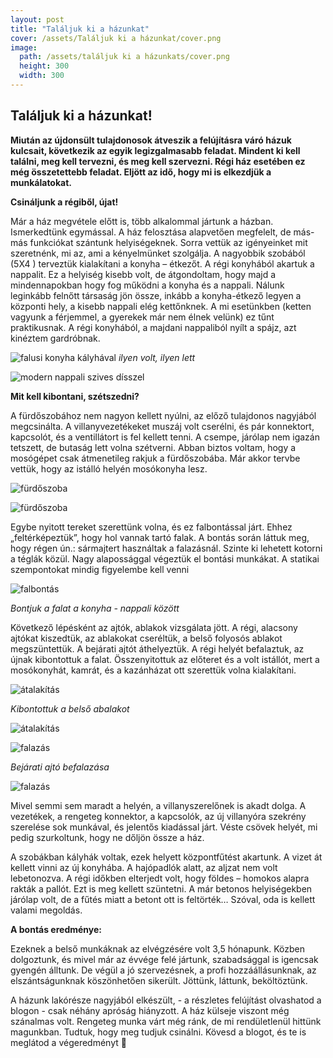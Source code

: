 ```yaml
---
layout: post
title: "Találjuk ki a házunkat"
cover: /assets/Találjuk ki a házunkat/cover.png
image:
  path: /assets/találjuk ki a házunkats/cover.png
  height: 300
  width: 300
---
```


## Találjuk ki a házunkat!

**Miután az újdonsült tulajdonosok átveszik a felújításra váró házuk kulcsait, következik az egyik legizgalmasabb feladat. Mindent ki kell találni, meg kell tervezni, és meg kell szervezni. Régi ház esetében ez még összetettebb feladat. Eljött az idő, hogy mi is elkezdjük a munkálatokat.**

**Csináljunk a régiből, újat!**

Már a ház megvétele előtt is, több alkalommal jártunk a házban. Ismerkedtünk egymással. A ház felosztása alapvetően megfelelt, de más-más funkciókat szántunk helyiségeknek. 
Sorra vettük az igényeinket mit szeretnénk, mi az, ami a kényelmünket szolgálja. A nagyobbik szobából (5X4 ) terveztük kialakítani a konyha – étkezőt. A régi konyhából akartuk a nappalit. Ez a helyiség kisebb volt, de átgondoltam, hogy majd a mindennapokban hogy fog működni a konyha és a nappali. Nálunk leginkább felnőtt társaság jön össze, inkább a konyha-étkező legyen a központi hely, a kisebb nappali elég kettőnknek. A mi esetünkben (ketten vagyunk a férjemmel, a gyerekek már nem élnek velünk) ez tűnt praktikusnak. A régi konyhából, a majdani nappaliból nyílt a spájz, azt kinéztem gardróbnak.

![falusi konyha kályhával](/assets/talaljuk_ki/1jav.jpg)
_ilyen volt, ilyen lett_

![modern nappali szives dísszel](/assets/talaljuk_ki/2jav.jpg)


  




**Mit kell kibontani, szétszedni?**

A fürdőszobához nem nagyon kellett nyúlni, az előző tulajdonos nagyjából megcsinálta. A villanyvezetékeket muszáj volt cserélni, és pár konnektort, kapcsolót, és a ventillátort is fel kellett tenni.  A csempe, járólap nem igazán tetszett, de butaság lett volna szétverni. Abban biztos voltam, hogy a mosógépet csak átmenetileg rakjuk a fürdőszobába. Már akkor tervbe vettük, hogy az istálló helyén mosókonyha lesz.

![fürdőszoba](/assets/talaljuk_ki/3jav.jpg)

 ![fürdőszoba](/assets/talaljuk_ki/4jav.jpg) 


Egybe nyitott tereket szerettünk volna, és ez falbontással járt. Ehhez „feltérképeztük”, hogy hol vannak tartó falak. A bontás során láttuk meg, hogy régen ún.: sármajtert használtak a falazásnál. Szinte ki lehetett kotorni a téglák közül. Nagy alapossággal végeztük el bontási munkákat.
A statikai szempontokat mindig figyelembe kell venni

![falbontás](/assets/talaljuk_ki/5jav.jpg)

_Bontjuk a falat a konyha - nappali között_

 



Következő lépésként az ajtók, ablakok vizsgálata jött. 
A régi, alacsony ajtókat kiszedtük, az ablakokat cseréltük, a belső folyosós ablakot megszüntettük. A bejárati ajtót áthelyeztük. A régi helyét befalaztuk, az újnak kibontottuk a falat. Összenyitottuk az előteret és a volt istállót, mert a mosókonyhát, kamrát, és a kazánházat ott szerettük volna kialakítani.

![átalakítás](/assets/talaljuk_ki/7jav.jpg)

_Kibontottuk a belső abalakot_

![átalakítás](/assets/talaljuk_ki/6jav.jpg)

![falazás](/assets/talaljuk_ki/8jav.jpg)

_Bejárati ajtó befalazása_

![falazás](/assets/talaljuk_ki/10jav.jpg)

 
  
  


  

Mivel semmi sem maradt a helyén, a villanyszerelőnek is akadt dolga. A vezetékek, a rengeteg konnektor, a kapcsolók, az új villanyóra szekrény szerelése sok munkával, és jelentős kiadással járt. Véste csövek helyét, mi pedig szurkoltunk, hogy ne dőljön össze a ház. 
  

A szobákban kályhák voltak, ezek helyett központfűtést akartunk. A vizet át kellett vinni az új konyhába. A hajópadlók alatt, az aljzat nem volt lebetonozva. A régi időkben elterjedt volt, hogy földes – homokos alapra rakták a pallót. Ezt is meg kellett szüntetni. A már betonos helyiségekben járólap volt, de a fűtés miatt a betont ott is feltörték… Szóval, oda is kellett valami megoldás.
  


 **A bontás eredménye:** 
 


Ezeknek a belső munkáknak az elvégzésére volt 3,5 hónapunk. Közben dolgoztunk, és mivel már az évvége felé jártunk, szabadsággal is igencsak gyengén álltunk. De végül a jó szervezésnek, a profi hozzáállásunknak, az elszántságunknak köszönhetően sikerült. 
Jöttünk, láttunk, beköltöztünk. 

 

A házunk lakórésze nagyjából elkészült, - a részletes felújítást olvashatod a blogon - csak néhány apróság hiányzott. A ház külseje viszont még szánalmas volt. Rengeteg munka várt még ránk, de mi rendületlenül hittünk magunkban. Tudtuk, hogy meg tudjuk csinálni.
Kövesd a blogot, és te is meglátod a végeredményt 

